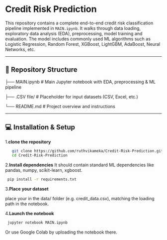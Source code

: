 # Credit Risk Prediction 

This repository contains a complete end-to-end credit risk classification pipeline implemented in `MAIN.ipynb`. It walks through data loading, exploratory data analysis (EDA), preprocessing, model training and evaluation. The model includes commonly used ML algorithms such as Logistic Regression, Random Forest, XGBoost, LightGBM, AdaBoost, Neural Networks, etc.

---

## 📁 Repository Structure
├── MAIN.ipynb # Main Jupyter notebook with EDA, preprocessing & ML pipeline

├── .CSV file/ # Placeholder for input datasets (CSV, Excel, etc.)   

└── README.md # Project overview and instructions


---


## 💻 Installation & Setup
1.**clone the repository**
```bash
   git clone https://github.com/ruthvikameka/Credit-Risk-Prediction.git
   cd Credit-Risk-Prediction
```
  2.**Install dependencies**
It should contain standard ML dependencies like pandas, numpy, scikit-learn, xgboost.
  ```bash 
   pip install -r requirements.txt
  ```



  
3.**Place your dataset**

place your in the data/ folder (e.g. credit_data.csv), matching the loading path in the notebook.

4.**Launch the notebook**

```bash
 jupyter notebook MAIN.ipynb
```
Or use Google Colab by uploading the notebook there.




